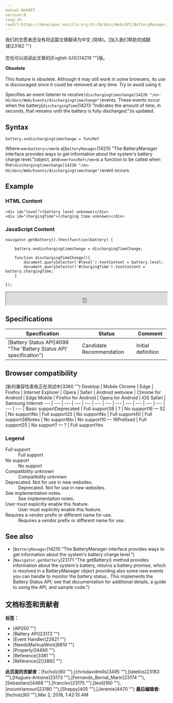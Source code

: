 ```yaml
---
manual:WebAPI
version:0
lang:zh
rawUrl:https://developer.mozilla.org/zh-CN/docs/Web/API/BatteryManager/ondischargingtimechange
---
```




<bdi>我们的志愿者还没有将这篇文章翻译为<bdi>中文 (简体)</bdi>。[加入我们帮助完成翻译]23182 "")<br></br>您也可以阅读此文章的[English (US)]14219 "")版。</bdi>






**Obsolete**<br></br>This feature is obsolete. Although it may still work in some browsers, its use is discouraged since it could be removed at any time. Try to avoid using it.





Specifies an event listener to receive`[dischargingtimechange]14220 "/en-US/docs/Web/Events/dischargingtimechange")`events. These events occur when the battery[`dischargingTime`]14213 "Indicates the amount of time, in seconds, that remains until the battery is fully discharged.")is updated.


## Syntax<a name="Syntax"></a>

```
battery.ondischargingtimechange = funcRef
```


Where`<em>battery</em>`is a[`BatteryManager`]14210 "The BatteryManager interface provides ways to get information about the system's battery charge level.")object, and`<em>funcRef</em>`is a function to be called when the`[dischargingtimechange]14220 "/en-US/docs/Web/Events/dischargingtimechange")`event occurs.


## Example<a name="Example"></a>

### HTML Content<a name="HTML_Content"></a>

```
<div id="level">(battery level unknown)</div>
<div id="chargingTime">(charging time unknown)</div>
```

### JavaScript Content<a name="JavaScript_Content"></a>

```
navigator.getBattery().then(function(battery) {

    battery.ondischargingtimechange = dischargingTimeChange;

    function dischargingTimeChange(){
        document.querySelector('#level').textContent = battery.level;
        document.querySelector('#chargingTime').textContent = battery.chargingTime;
    }

}); 

```


<iframe src='https://mdn.mozillademos.org/en-US/docs/Web/API/BatteryManager/ondischargingtimechange$samples/Example?revision=1363433' width='100%' height='40'></iframe>



## Specifications<a name="Specifications"></a>
Specification | Status | Comment 
 ---  |  ---  |  ---  | 
[Battery Status API]4096 "The 'Battery Status API' specification") | Candidate Recommendation | Initial definition 


## Browser compatibility<a name="Browser_compatibility"></a>
[新的兼容性表格正在测试中<i></i>]3360 "")
<abbr>Desktop<i></i></abbr> | <abbr>Mobile<i></i></abbr> 
<abbr>Chrome<i></i></abbr> | <abbr>Edge<i></i></abbr> | <abbr>Firefox<i></i></abbr> | <abbr>Internet Explorer<i></i></abbr> | <abbr>Opera<i></i></abbr> | <abbr>Safari<i></i></abbr> | <abbr>Android webview<i></i></abbr> | <abbr>Chrome for Android<i></i></abbr> | <abbr>Edge Mobile<i></i></abbr> | <abbr>Firefox for Android<i></i></abbr> | <abbr>Opera for Android<i></i></abbr> | <abbr>iOS Safari<i></i></abbr> | <abbr>Samsung Internet<i></i></abbr> 
 ---  |  ---  |  ---  |  ---  |  ---  |  ---  |  ---  |  ---  |  ---  |  ---  |  ---  |  ---  |  ---  |  ---  | 
Basic support<abbr>Deprecated<i></i></abbr> | <abbr>Full support</abbr>38 | <abbr>?</abbr> | <abbr>No support</abbr>16 — 52 | <abbr>No support</abbr>No | <abbr>Full support</abbr>25 | <abbr>No support</abbr>No | <abbr>Full support</abbr>40 | <abbr>Full support</abbr>38<abbr>Notes<i></i></abbr> | <abbr>No support</abbr>No | <abbr>No support</abbr>10 — 16<abbr>Prefixed<i></i></abbr> | <abbr>Full support</abbr>25 | <abbr>No support</abbr>? — ? | <abbr>Full support</abbr>Yes 


### Legend<a name="Legend"></a>
<dl><dt id=''><abbr>Full support</abbr></dt><dd>Full support</dd><dt id=''><abbr>No support</abbr></dt><dd>No support</dd><dt id=''><abbr>Compatibility unknown</abbr></dt><dd>Compatibility unknown</dd><dt id=''><abbr>Deprecated. Not for use in new websites.<i></i></abbr></dt><dd>Deprecated. Not for use in new websites.</dd><dt id=''><abbr>See implementation notes.<i></i></abbr></dt><dd>See implementation notes.</dd><dt id=''><abbr>User must explicitly enable this feature.<i></i></abbr></dt><dd>User must explicitly enable this feature.</dd><dt id=''><abbr>Requires a vendor prefix or different name for use.<i></i></abbr></dt><dd>Requires a vendor prefix or different name for use.</dd></dl>

## See also<a name="See_also"></a>

* [`BatteryManager`]14210 "The BatteryManager interface provides ways to get information about the system's battery charge level.")
* [`Navigator.getBattery`]23171 "The getBattery() method provides information about the system's battery, returns a battery promise, which is resolved in a BatteryManager object providing also some new events you can handle to monitor the battery status.. This implements the Battery Status API; see that documentation for additional details, a guide to using the API, and sample code.")



## 文档标签和贡献者
**标签：**
* [API]50 "")
* [Battery API]23172 "")
* [Event Handler]22621 "")
* [NeedsMarkupWork]6810 "")
* [Property]14490 "")
* [Reference]3381 "")
* [Référence(2)]3892 "")

**此页面的贡献者：**[fscholz]60 ""),[chrisdavidmills]3495 ""),[tatellos]23183 ""),[Hugues-Antoine]23173 ""),[Fernando_Bernal_Marin]23174 ""),[Sebastianz]4468 ""),[franciov]23175 ""),[teoli]160 ""),[mounirlamouri]23180 ""),[Sheppy]405 ""),[Jeremie]4470 "")
**最后编辑者:**[fscholz]60 ""),<time>Mar 2, 2018, 1:42:15 AM</time>


